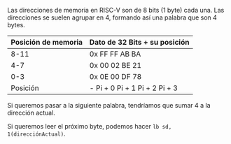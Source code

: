 Las direcciones de memoria en RISC-V son de 8 bits (1 byte) cada una. Las direcciones se suelen agrupar en 4, formando así una palabra que son 4 bytes.

| Posición de memoria | Dato de 32 Bits + su posición      |
|---------------------|------------------------------------|
| 8-11                | 0x    FF       FF      AB     BA   |
| 4-7                 | 0x    00       02      BE     21   |
| 0-3                 | 0x    0E       00      DF     78   |
| Posición            | -   Pi + 0  Pi + 1  Pi + 2  Pi + 3 |

Si queremos pasar a la siguiente palabra, tendríamos que sumar 4 a la dirección actual.

Si queremos leer el próximo byte, podemos hacer `lb sd, 1(direcciónActual)`.





